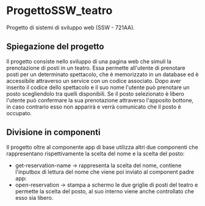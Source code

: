 # ProgettoSSW_teatro

Progetto di sistemi di sviluppo web (SSW - 721AA).

## Spiegazione del progetto

Il progetto consiste nello sviluppo di una pagina web che simuli la prenotazione di posti in un teatro.
Essa permette all'utente di prenotare posti per un determinato spettacolo, che è memorizzato in un database ed è accessibile attraverso un service con un codice associato.
Dopo aver inserito il codice dello spettacolo e il suo nome l'utente può prenotare un posto scegliendolo tra quelli disponibili. Se il posto selezionato è libero l'utente può confermare la sua prenotazione attraverso l'apposito bottone, in caso contrario esso non apparirà e verrà comunicato che il posto è occupato.

## Divisione in componenti

Il progetto oltre al componente app di base utilizza altri due componenti che rappresentano rispettivamente la scelta del nome e la scelta del posto:

- get-reservation-name -> rappresenta la scelta del nome, contiene l'inputbox di lettura del nome che viene poi inviato al component padre app:
- open-reservation -> stampa a schermo le due griglie di posti del teatro e permette la scelta del posto, al suo interno viene anche controllato che esso sia libero.
